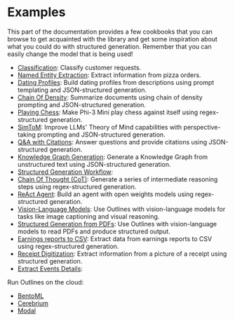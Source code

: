 # Examples

This part of the documentation provides a few cookbooks that you can browse to get acquainted with the library and get some inspiration about what you could do with structured generation. Remember that you can easily change the model that is being used!

- [Classification](classification.md): Classify customer requests.
- [Named Entity Extraction](extraction.md): Extract information from pizza orders.
- [Dating Profiles](dating_profiles.md): Build dating profiles from descriptions using prompt templating and JSON-structured generation.
- [Chain Of Density](chain_of_density.md): Summarize documents using chain of density prompting and JSON-structured generation.
- [Playing Chess](models_playing_chess.md): Make Phi-3 Mini play chess against itself using regex-structured generation.
- [SimToM](simtom.md): Improve LLMs' Theory of Mind capabilities with perspective-taking prompting and JSON-structured generation.
- [Q&A with Citations](qa-with-citations.md): Answer questions and provide citations using JSON-structured generation.
- [Knowledge Graph Generation](knowledge_graph_extraction.md): Generate a Knowledge Graph from unstructured text using JSON-structured generation.
- [Structured Generation Workflow](structured_generation_workflow.md):
- [Chain Of Thought (CoT)](chain_of_thought.md): Generate a series of intermediate reasoning steps using regex-structured generation.
- [ReAct Agent](react_agent.md): Build an agent with open weights models using regex-structured generation.
- [Vision-Language Models](atomic_caption.md): Use Outlines with vision-language models for tasks like image captioning and visual reasoning.
- [Structured Generation from PDFs](read-pdfs.md): Use Outlines with vision-language models to read PDFs and produce structured output.
- [Earnings reports to CSV](earnings-reports.md): Extract data from earnings reports to CSV using regex-structured generation.
- [Receipt Digitization](receipt-digitization.md): Extract information from a picture of a receipt using structured generation.
- [Extract Events Details](extract_event_details.md):

Run Outlines on the cloud:

- [BentoML](deploy-using-bentoml.md)
- [Cerebrium](deploy-using-cerebrium.md)
- [Modal](deploy-using-modal.md)
